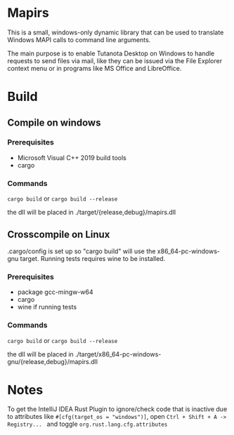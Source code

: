 # Mapirs

This is a small, windows-only dynamic library that can be used to translate Windows MAPI calls to command line
arguments.

The main purpose is to enable Tutanota Desktop on Windows to handle requests to send files via mail, like they can be
issued via the File Explorer context menu or in programs like MS Office and LibreOffice.

# Build

## Compile on windows

### Prerequisites

* Microsoft Visual C++ 2019 build tools
* cargo

### Commands

`cargo build` or
`cargo build --release`

the dll will be placed in ./target/{release,debug}/mapirs.dll

## Crosscompile on Linux

.cargo/config is set up so "cargo build" will use the x86_64-pc-windows-gnu target. Running tests requires wine to be
installed.

### Prerequisites

* package gcc-mingw-w64
* cargo
* wine if running tests

### Commands

`cargo build` or
`cargo build --release`

the dll will be placed in ./target/x86_64-pc-windows-gnu/{release,debug}/mapirs.dll

# Notes

To get the IntelliJ IDEA Rust Plugin to ignore/check code that is inactive due to attributes like
`#[cfg(target_os = "windows")]`, open `Ctrl + Shift + A -> Registry... ` and toggle `org.rust.lang.cfg.attributes`